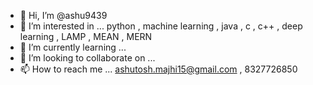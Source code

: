 - 👋 Hi, I’m @ashu9439
- 👀 I’m interested in ... python , machine learning , java , c , c++ , deep learning , LAMP , MEAN , MERN 
- 🌱 I’m currently learning ... 
- 💞️ I’m looking to collaborate on ...
- 📫 How to reach me ... ashutosh.majhi15@gmail.com , 8327726850 

<!---
ashu9439/ashu9439 is a ✨ special ✨ repository because its `README.md` (this file) appears on your GitHub profile.
You can click the Preview link to take a look at your changes.
--->
